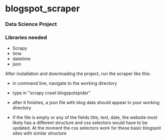 # blogspot_scraper
### Data Science Project

### Libraries needed
* Scrapy
* time
* datetime
* json

  
After installation and downloading the project, run the scraper like this:
* in command line, navigate to the working directory
* type in "scrapy crawl blogspotspider"
* after it finishes, a json file with blog data should appear in your working directory

* if the file is empty or any of the fields title, text, date, the website most likely has a different structure and css selectors would have to be updated. At the moment the css selectors work for these basic blogspot sites with similar structure
